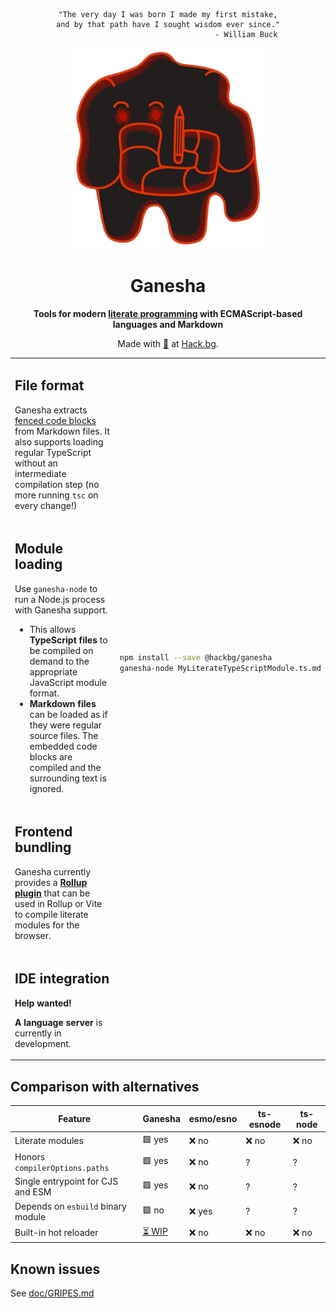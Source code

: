 <div align="center">

```
"The very day I was born I made my first mistake,
and by that path have I sought wisdom ever since."
                                   - William Buck
```

![](./logo.png)

# Ganesha

**Tools for modern [literate programming](https://en.wikipedia.org/wiki/Literate_programming)
with ECMAScript-based languages and Markdown**

Made with [🧡](mailto:hello@hack.bg) at [Hack.bg](https://hack.bg).

</div>

<table>
<tr><td>

## File format

Ganesha extracts [fenced code blocks](https://www.markdownguide.org/extended-syntax/#fenced-code-blocks)
from Markdown files. It also supports loading regular TypeScript without an
intermediate compilation step (no more running `tsc` on every change!)

</td><td>
</td></tr>
<tr><!--spacer--></tr>
<tr><td>

## Module loading

Use `ganesha-node` to run a Node.js process with Ganesha support.
* This allows **TypeScript files** to be compiled on demand
  to the appropriate JavaScript module format.
* **Markdown files** can be loaded as if they were regular source files.
  The embedded code blocks are compiled and the surrounding text is ignored.

</td><td>

```sh
npm install --save @hackbg/ganesha
ganesha-node MyLiterateTypeScriptModule.ts.md
```

</td></tr>
<tr><!--spacer--></tr>
<tr><td>

## Frontend bundling

Ganesha currently provides a [**Rollup plugin**](./src/rollup)
that can be used in Rollup or Vite to compile literate modules for the browser.

</td><td>
</td></tr>
<tr><!--spacer--></tr>
<tr><td>

## IDE integration

**Help wanted!**

**A language server** is currently in development.

</td><td></td></tr>
</table>

## Comparison with alternatives

|Feature                           |**Ganesha**             |esmo/esno|ts-esnode|ts-node|
|----------------------------------|------------------------|---------|---------|-------|
|Literate modules                  |🟩 yes                  |❌ no    |❌ no    |❌ no  |
|Honors `compilerOptions.paths`    |🟩 yes                  |❌ no    |?        |?      |
|Single entrypoint for CJS and ESM |🟩 yes                  |❌ no    |?        |?      |
|Depends on `esbuild` binary module|🟩 no                   |❌ yes   |?        |?      |
|Built-in hot reloader             |[⏳ WIP](./doc/LIVE.md) |❌ no    |❌ no    |❌ no  |

## Known issues

See [doc/GRIPES.md](./doc/GRIPES.md)
